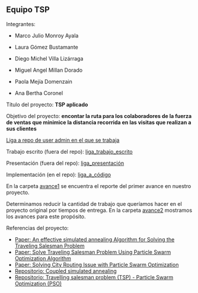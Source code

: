 ## Equipo TSP

Integrantes:

* Marco Julio Monroy Ayala

* Laura Gómez Bustamante

* Diego Michel Villa Lizárraga

* Miguel Angel Millan Dorado

* Paola Mejía Domenzain

* Ana Bertha Coronel

Título del proyecto: **TSP aplicado**

Objetivo del proyecto: **encontar la ruta para los colaboradores de la fuerza de ventas que minimice la distancia recorrida en las visitas que realizan a sus clientes**

[Liga a repo de user admin en el que se trabaja](https://github.com/lauragmz/proyecto-final-mno2020)

Trabajo escrito (fuera del repo): [liga_trabajo_escrito]()

Presentación (fuera del repo): [liga_presentación]()

Implementación (en el repo): [liga_a_código]() 


En la carpeta [avance1](avance1) se encuentra el reporte del primer avance en nuestro proyecto. 

Determinamos reducir la cantidad de trabajo que queríamos hacer en el proyecto original por tiempos de entrega. En la carpeta [avance2](avance2) mostramos los avances para este propósito.

Referencias del proyecto:

* [Paper: An effective simulated annealing Algorithm for Solving the Traveling Salesman Problem](https://www.researchgate.net/publication/233584468_An_Effective_Simulated_Annealing_Algorithm_for_Solving_the_Traveling_Salesman_Problem)
* [Paper: Solve Traveling Salesman Problem Using Particle Swarm Optimization Algorithm](http://ijcsi.org/papers/IJCSI-9-6-2-264-271.pdf)
* [Paper: Solving City Routing Issue with Particle Swarm
Optimization ](https://research.ijcaonline.org/volume47/number15/pxc3880348.pdf)
* [Repositorio: Coupled simulated annealing ](https://github.com/structurely/csa)
* [Repositorio: Travelling salesman problem (TSP) - Particle Swarm Optimization (PSO) ](https://github.com/marcoscastro/tsp_pso)
